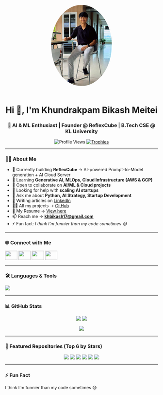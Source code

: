 <p align="center">
  <img src="https://github.com/kh-bikash/kh-bikash/blob/main/6219734324400474609.jpg?raw=true" 
       alt="Khundrakpam Bikash Meitei" 
       width="200" 
       style="border-radius:50%; margin-bottom: 20px;" />
</p>

<h1 align="center">Hi 👋, I'm Khundrakpam Bikash Meitei</h1>
<h3 align="center">🚀 AI & ML Enthusiast | Founder @ ReflexCube | B.Tech CSE @ KL University</h3>

<p align="center">
  <img src="https://komarev.com/ghpvc/?username=kh-bikash&label=Profile%20Views&color=0e75b6&style=flat" alt="Profile Views" />
  <a href="https://github.com/ryo-ma/github-profile-trophy">
    <img src="https://github-profile-trophy.vercel.app/?username=kh-bikash&theme=gruvbox&margin-w=15&margin-h=15" alt="Trophies" />
  </a>
</p>

---

### 👨‍💻 About Me  
- 🔭 Currently building **ReflexCube** → AI-powered Prompt-to-Model generation + AI Cloud Server  
- 🌱 Learning **Generative AI, MLOps, Cloud Infrastructure (AWS & GCP)**  
- 👯 Open to collaborate on **AI/ML & Cloud projects**  
- 🤝 Looking for help with **scaling AI startups**  
- 💬 Ask me about **Python, AI Strategy, Startup Development**  
- 📝 Writing articles on [LinkedIn](https://www.linkedin.com/in/bikash-kh-5544ba298/)  
- 👨‍💻 All my projects → [GitHub](https://github.com/kh-bikash)  
- 📄 My Resume → [View here](https://drive.google.com/file/d/123BKkLF5cOsoXnHyVsx3il_LYZxj6Dz/view?usp=drive_link)  
- 📫 Reach me → **khbikash17@gmail.com**  
- ⚡ Fun fact: *I think I’m funnier than my code sometimes 😅*  

---

### 🌐 Connect with Me  
<p align="left">
  <a href="https://dev.to/kh_bikash22" target="_blank"><img src="https://raw.githubusercontent.com/rahuldkjain/github-profile-readme-generator/master/src/images/icons/Social/devto.svg" height="30" width="40" /></a>
  <a href="https://linkedin.com/in/bikash-kh-5544ba298/" target="_blank"><img src="https://raw.githubusercontent.com/rahuldkjain/github-profile-readme-generator/master/src/images/icons/Social/linked-in-alt.svg" height="30" width="40" /></a>
  <a href="https://www.codechef.com/users/kh_bikash" target="_blank"><img src="https://cdn.jsdelivr.net/npm/simple-icons@3.1.0/icons/codechef.svg" height="30" width="40" /></a>
  <a href="https://leetcode.com/u/bikashkh/" target="_blank"><img src="https://raw.githubusercontent.com/rahuldkjain/github-profile-readme-generator/master/src/images/icons/Social/leet-code.svg" height="30" width="40" /></a>
</p>

---

### 🛠️ Languages & Tools  
<p align="left">
  <img src="https://skillicons.dev/icons?i=python,tensorflow,pytorch,scikitlearn,aws,gcp,azure,docker,kubernetes,git,github,linux,java,cpp,mysql,postgresql,mongodb,redis,react,nextjs,nodejs,express,vue,bootstrap,figma,xd,ps,ai,unity,unreal" />
</p>

---

### 📊 GitHub Stats  
<p align="center">
  <img src="https://github-readme-stats.vercel.app/api?username=kh-bikash&show_icons=true&theme=tokyonight" height="160"/>
  <img src="https://github-readme-stats.vercel.app/api/top-langs/?username=kh-bikash&layout=compact&theme=tokyonight" height="160"/>
</p>

<p align="center">
  <img src="https://github-readme-streak-stats.herokuapp.com/?user=kh-bikash&theme=tokyonight" height="160"/>
</p>

---

### 🌟 Featured Repositories (Top 6 by Stars)

<p align="center">
  <img src="https://github-readme-stats.vercel.app/api/pin/?username=kh-bikash&repo=ReflexCube&theme=tokyonight" height="180"/>
  <img src="https://github-readme-stats.vercel.app/api/pin/?username=kh-bikash&repo=StudentYatra&theme=tokyonight" height="180"/>
  <img src="https://github-readme-stats.vercel.app/api/pin/?username=kh-bikash&repo=CMS-Project&theme=tokyonight" height="180"/>
  <img src="https://github-readme-stats.vercel.app/api/pin/?username=kh-bikash&repo=AI-VoiceCloner&theme=tokyonight" height="180"/>
  <img src="https://github-readme-stats.vercel.app/api/pin/?username=kh-bikash&repo=CollegeCourseRegistration&theme=tokyonight" height="180"/>
  <img src="https://github-readme-stats.vercel.app/api/pin/?username=kh-bikash&repo=ResumeOptimizer&theme=tokyonight" height="180"/>
</p>

---

### ⚡ Fun Fact
I think I’m funnier than my code sometimes 😅
